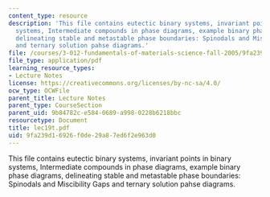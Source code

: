 ```yaml
---
content_type: resource
description: 'This file contains eutectic binary systems, invariant points in binary
  systems, Intermediate compounds in phase diagrams, example binary phase diagrams,
  delineating stable and metastable phase boundaries: Spinodals and Miscibility Gaps
  and ternary solution pahse diagrams.'
file: /courses/3-012-fundamentals-of-materials-science-fall-2005/9fa239d16926f0de29a87ed6f2e963d0_lec19t.pdf
file_type: application/pdf
learning_resource_types:
- Lecture Notes
license: https://creativecommons.org/licenses/by-nc-sa/4.0/
ocw_type: OCWFile
parent_title: Lecture Notes
parent_type: CourseSection
parent_uid: 9b84782c-e584-0689-a998-0228b6218bbc
resourcetype: Document
title: lec19t.pdf
uid: 9fa239d1-6926-f0de-29a8-7ed6f2e963d0
---
```

This file contains eutectic binary systems, invariant points in binary systems, Intermediate compounds in phase diagrams, example binary phase diagrams, delineating stable and metastable phase boundaries: Spinodals and Miscibility Gaps and ternary solution pahse diagrams.